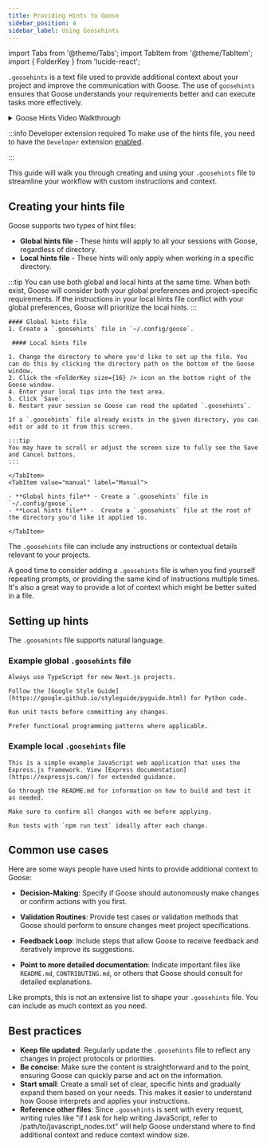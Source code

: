 ```yaml
---
title: Providing Hints to Goose
sidebar_position: 4
sidebar_label: Using Goosehints
---
```


import Tabs from '@theme/Tabs';
import TabItem from '@theme/TabItem';
import { FolderKey } from 'lucide-react';

`.goosehints` is a text file used to provide additional context about your project and improve the communication with Goose. The use of `goosehints` ensures that Goose understands your requirements better and can execute tasks more effectively.

<details>
  <summary>Goose Hints Video Walkthrough</summary>
  <iframe
  class="aspect-ratio"
  src="https://www.youtube.com/embed/kWXJC5p0608"
  title="Goose Hints"
  frameBorder="0"
  allow="accelerometer; autoplay; clipboard-write; encrypted-media; gyroscope; picture-in-picture"
  allowFullScreen
  ></iframe>
</details>

:::info Developer extension required
To make use of the hints file, you need to have the `Developer` extension [enabled](/docs/getting-started/using-extensions).

:::

This guide will walk you through creating and using your `.goosehints` file to streamline your workflow with custom instructions and context.

## Creating your hints file

Goose supports two types of hint files:
- **Global hints file** - These hints will apply to all your sessions with Goose, regardless of directory.
- **Local hints file** -  These hints will only apply when working in a specific directory.

:::tip
You can use both global and local hints at the same time. When both exist, Goose will consider both your global preferences and project-specific requirements. If the instructions in your local hints file conflict with your global preferences, Goose will prioritize the local hints.
:::

<Tabs groupId="interface">
    <TabItem value="ui" label="Goose Desktop" default>

    #### Global hints file
    1. Create a `.goosehints` file in `~/.config/goose`.

     #### Local hints file

    1. Change the directory to where you'd like to set up the file. You can do this by clicking the directory path on the bottom of the Goose window.
    2. Click the <FolderKey size={16} /> icon on the bottom right of the Goose window.
    4. Enter your local tips into the text area.
    5. Click `Save`.
    6. Restart your session so Goose can read the updated `.goosehints`.

    If a `.goosehints` file already exists in the given directory, you can edit or add to it from this screen.

    :::tip
    You may have to scroll or adjust the screen size to fully see the Save and Cancel buttons.
    :::

    </TabItem>
    <TabItem value="manual" label="Manual">
    
    - **Global hints file** - Create a `.goosehints` file in `~/.config/goose`.
    - **Local hints file** -  Create a `.goosehints` file at the root of the directory you'd like it applied to.

    </TabItem>
</Tabs>



The `.goosehints` file can include any instructions or contextual details relevant to your projects.

A good time to consider adding a `.goosehints` file is when you find yourself repeating prompts, or providing the same kind of instructions multiple times. It's also a great way to provide a lot of context which might be better suited in a file.

## Setting up hints

The `.goosehints` file supports natural language.

### Example global `.goosehints` file

```
Always use TypeScript for new Next.js projects.

Follow the [Google Style Guide](https://google.github.io/styleguide/pyguide.html) for Python code.

Run unit tests before committing any changes.

Prefer functional programming patterns where applicable.
```

### Example local `.goosehints` file

```
This is a simple example JavaScript web application that uses the Express.js framework. View [Express documentation](https://expressjs.com/) for extended guidance.

Go through the README.md for information on how to build and test it as needed.

Make sure to confirm all changes with me before applying.

Run tests with `npm run test` ideally after each change.
```

## Common use cases
Here are some ways people have used hints to provide additional context to Goose:

- **Decision-Making**: Specify if Goose should autonomously make changes or confirm actions with you first.

- **Validation Routines**: Provide test cases or validation methods that Goose should perform to ensure changes meet project specifications.

- **Feedback Loop**: Include steps that allow Goose to receive feedback and iteratively improve its suggestions.

- **Point to more detailed documentation**: Indicate important files like `README.md`, `CONTRIBUTING.md`, or others that Goose should consult for detailed explanations.

Like prompts, this is not an extensive list to shape your `.goosehints` file. You can include as much context as you need.

## Best practices

- **Keep file updated**: Regularly update the `.goosehints` file to reflect any changes in project protocols or priorities.
- **Be concise**: Make sure the content is straightforward and to the point, ensuring Goose can quickly parse and act on the information.
- **Start small**: Create a small set of clear, specific hints and gradually expand them based on your needs. This makes it easier to understand how Goose interprets and applies your instructions.
- **Reference other files**: Since `.goosehints` is sent with every request, writing rules like "if I ask for help writing JavaScript, refer to /path/to/javascript_nodes.txt" will help Goose understand where to find additional context and reduce context window size.
